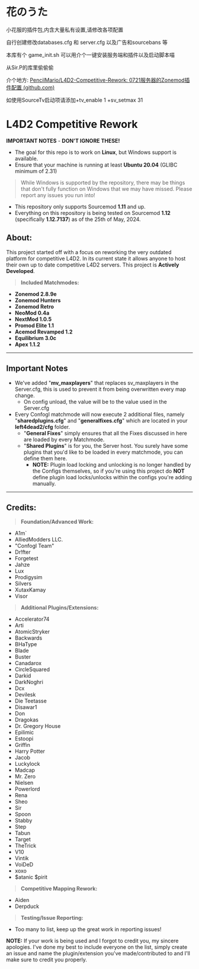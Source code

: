 # 花のうた

小花服的插件包,内含大量私有设置,请修改各项配置

自行创建修改databases.cfg 和 server.cfg 以及广告和sourcebans 等

本库有个 game_init.sh 可以用介个一键安装服务端和插件以及启动脚本喵

从Sir.P的库里偷偷偷

介个地方: [PencilMario/L4D2-Competitive-Rework: 0721服务器的Zonemod插件配置 (github.com)](https://github.com/PencilMario/L4D2-Competitive-Rework)

如使用SourceTv启动项请添加+tv_enable 1 +sv_setmax 31

# **L4D2 Competitive Rework**

**IMPORTANT NOTES** - **DON'T IGNORE THESE!**

* The goal for this repo is to work on **Linux**, but Windows support is available.
* Ensure that your machine is running at least **Ubuntu 20.04** (GLIBC minimum of 2.31)

> While Windows is supported by the repository, there may be things that don't fully function on Windows that we may have missed.
> Please report any issues you run into!

* This repository only supports Sourcemod **1.11** and up.
* Everything on this repository is being tested on Sourcemod **1.12** (specifically **1.12.7137**) as of the 25th of May, 2024.

## **About:**

This project started off with a focus on reworking the very outdated platform for competitive L4D2.
In its current state it allows anyone to host their own up to date competitive L4D2 servers.
This project is **Actively Developed**.

> **Included Matchmodes:**

* **Zonemod 2.8.9e**
* **Zonemod Hunters**
* **Zonemod Retro**
* **NeoMod 0.4a**
* **NextMod 1.0.5**
* **Promod Elite 1.1**
* **Acemod Revamped 1.2**
* **Equilibrium 3.0c**
* **Apex 1.1.2**

---

## **Important Notes**

* We've added "**mv_maxplayers**" that replaces sv_maxplayers in the Server.cfg, this is used to prevent it from being overwritten every map change.
  * On config unload, the value will be to the value used in the Server.cfg
* Every Confogl matchmode will now execute 2 additional files, namely "**sharedplugins.cfg**" and "**generalfixes.cfg**" which are located in your **left4dead2/cfg** folder.
  * "**General Fixes**" simply ensures that all the Fixes discussed in here are loaded by every Matchmode.
  * "**Shared Plugins**" is for you, the Server host. You surely have some plugins that you'd like to be loaded in every matchmode, you can define them here.
    * **NOTE:** Plugin load locking and unlocking is no longer handled by the Configs themselves, so if you're using this project do **NOT** define plugin load locks/unlocks within the configs you're adding manually.

---

## **Credits:**

> **Foundation/Advanced Work:**

* A1m`
* AlliedModders LLC.
* "Confogl Team"
* Dr!fter
* Forgetest
* Jahze
* Lux
* Prodigysim
* Silvers
* XutaxKamay
* Visor

> **Additional Plugins/Extensions:**

* Accelerator74
* Arti
* AtomicStryker
* Backwards
* BHaType
* Blade
* Buster
* Canadarox
* CircleSquared
* Darkid
* DarkNoghri
* Dcx
* Devilesk
* Die Teetasse
* Disawar1
* Don
* Dragokas
* Dr. Gregory House
* Epilimic
* Estoopi
* Griffin
* Harry Potter
* Jacob
* Luckylock
* Madcap
* Mr. Zero
* Nielsen
* Powerlord
* Rena
* Sheo
* Sir
* Spoon
* Stabby
* Step
* Tabun
* Target
* TheTrick
* V10
* Vintik
* VoiDeD
* xoxo
* $atanic $pirit

> **Competitive Mapping Rework:**

* Aiden
* Derpduck

> **Testing/Issue Reporting:**

* Too many to list, keep up the great work in reporting issues!

**NOTE:** If your work is being used and I forgot to credit you, my sincere apologies.
I've done my best to include everyone on the list, simply create an issue and name the plugin/extension you've made/contributed to and I'll make sure to credit you properly.
